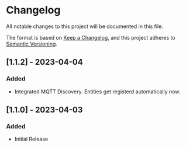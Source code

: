 # Changelog

All notable changes to this project will be documented in this file.

The format is based on [Keep a Changelog](https://keepachangelog.com/en/1.0.0/),
and this project adheres to [Semantic Versioning](https://semver.org/spec/v2.0.0.html).

## [1.1.2] - 2023-04-04

### Added

- Integrated MQTT Discovery. Entities get registerd automatically now.

## [1.1.0] - 2023-04-03

### Added

- Initial Release
